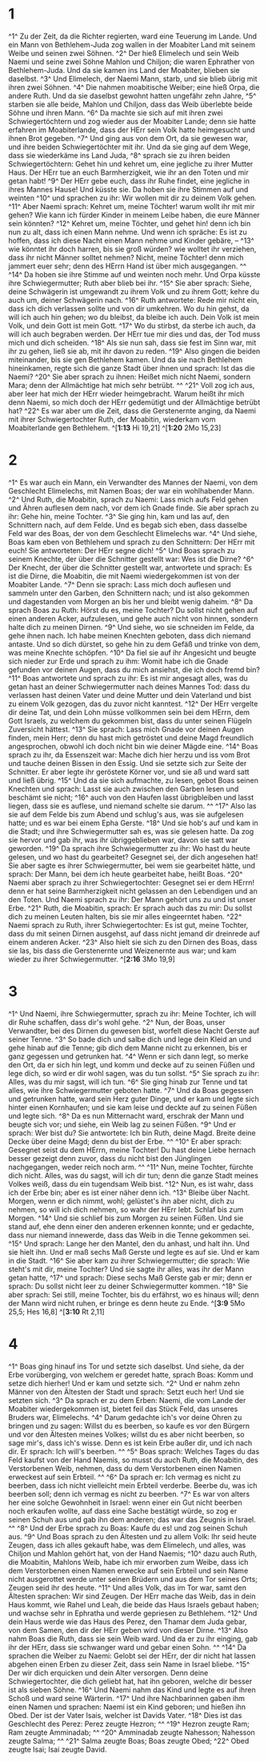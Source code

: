 # 1
^1^ Zu der Zeit, da die Richter regierten, ward eine Teuerung im Lande. Und ein Mann von Bethlehem-Juda zog wallen in der Moabiter Land mit seinem Weibe und seinen zwei Söhnen. ^2^ Der hieß Elimelech und sein Weib Naemi und seine zwei Söhne Mahlon und Chiljon; die waren Ephrather von Bethlehem-Juda. Und da sie kamen ins Land der Moabiter, blieben sie daselbst. ^3^ Und Elimelech, der Naemi Mann, starb, und sie blieb übrig mit ihren zwei Söhnen. ^4^ Die nahmen moabitische Weiber; eine hieß Orpa, die andere Ruth. Und da sie daselbst gewohnt hatten ungefähr zehn Jahre, ^5^ starben sie alle beide, Mahlon und Chiljon, dass das Weib überlebte beide Söhne und ihren Mann. ^6^ Da machte sie sich auf mit ihren zwei Schwiegertöchtern und zog wieder aus der Moabiter Lande; denn sie hatte erfahren im Moabiterlande, dass der HErr sein Volk hatte heimgesucht und ihnen Brot gegeben. ^7^ Und ging aus von dem Ort, da sie gewesen war, und ihre beiden Schwiegertöchter mit ihr. Und da sie ging auf dem Wege, dass sie wiederkäme ins Land Juda, ^8^ sprach sie zu ihren beiden Schwiegertöchtern: Gehet hin und kehret um, eine jegliche zu ihrer Mutter Haus. Der HErr tue an euch Barmherzigkeit, wie ihr an den Toten und mir getan habt! ^9^ Der HErr gebe euch, dass ihr Ruhe findet, eine jegliche in ihres Mannes Hause! Und küsste sie. Da hoben sie ihre Stimmen auf und weinten ^10^ und sprachen zu ihr: Wir wollen mit dir zu deinem Volk gehen. ^11^ Aber Naemi sprach: Kehret um, meine Töchter! warum wollt ihr mit mir gehen? Wie kann ich fürder Kinder in meinem Leibe haben, die eure Männer sein könnten? ^12^ Kehret um, meine Töchter, und gehet hin! denn ich bin nun zu alt, dass ich einen Mann nehme. Und wenn ich spräche: Es ist zu hoffen, dass ich diese Nacht einen Mann nehme und Kinder gebäre, – ^13^ wie könntet ihr doch harren, bis sie groß würden? wie wolltet ihr verziehen, dass ihr nicht Männer solltet nehmen? Nicht, meine Töchter! denn mich jammert euer sehr; denn des HErrn Hand ist über mich ausgegangen. ^^ ^14^ Da hoben sie ihre Stimme auf und weinten noch mehr. Und Orpa küsste ihre Schwiegermutter; Ruth aber blieb bei ihr. ^15^ Sie aber sprach: Siehe, deine Schwägerin ist umgewandt zu ihrem Volk und zu ihrem Gott; kehre du auch um, deiner Schwägerin nach. ^16^ Ruth antwortete: Rede mir nicht ein, dass ich dich verlassen sollte und von dir umkehren. Wo du hin gehst, da will ich auch hin gehen; wo du bleibst, da bleibe ich auch. Dein Volk ist mein Volk, und dein Gott ist mein Gott. ^17^ Wo du stirbst, da sterbe ich auch, da will ich auch begraben werden. Der HErr tue mir dies und das, der Tod muss mich und dich scheiden. ^18^ Als sie nun sah, dass sie fest im Sinn war, mit ihr zu gehen, ließ sie ab, mit ihr davon zu reden. ^19^ Also gingen die beiden miteinander, bis sie gen Bethlehem kamen. Und da sie nach Bethlehem hineinkamen, regte sich die ganze Stadt über ihnen und sprach: Ist das die Naemi? ^20^ Sie aber sprach zu ihnen: Heißet mich nicht Naemi, sondern Mara; denn der Allmächtige hat mich sehr betrübt. ^^ ^21^ Voll zog ich aus, aber leer hat mich der HErr wieder heimgebracht. Warum heißt ihr mich denn Naemi, so mich doch der HErr gedemütigt und der Allmächtige betrübt hat? ^22^ Es war aber um die Zeit, dass die Gerstenernte anging, da Naemi mit ihrer Schwiegertochter Ruth, der Moabitin, wiederkam vom Moabiterlande gen Bethlehem.
^[**1:13** Hi 19,21] ^[**1:20** 2Mo 15,23]

# 2
^1^ Es war auch ein Mann, ein Verwandter des Mannes der Naemi, von dem Geschlecht Elimelechs, mit Namen Boas; der war ein wohlhabender Mann. ^2^ Und Ruth, die Moabitin, sprach zu Naemi: Lass mich aufs Feld gehen und Ähren auflesen dem nach, vor dem ich Gnade finde. Sie aber sprach zu ihr: Gehe hin, meine Tochter. ^3^ Sie ging hin, kam und las auf, den Schnittern nach, auf dem Felde. Und es begab sich eben, dass dasselbe Feld war des Boas, der von dem Geschlecht Elimelechs war. ^4^ Und siehe, Boas kam eben von Bethlehem und sprach zu den Schnittern: Der HErr mit euch! Sie antworteten: Der HErr segne dich! ^5^ Und Boas sprach zu seinem Knechte, der über die Schnitter gestellt war: Wes ist die Dirne? ^6^ Der Knecht, der über die Schnitter gestellt war, antwortete und sprach: Es ist die Dirne, die Moabitin, die mit Naemi wiedergekommen ist von der Moabiter Lande. ^7^ Denn sie sprach: Lass mich doch auflesen und sammeln unter den Garben, den Schnittern nach; und ist also gekommen und dagestanden vom Morgen an bis her und bleibt wenig daheim. ^8^ Da sprach Boas zu Ruth: Hörst du es, meine Tochter? Du sollst nicht gehen auf einen anderen Acker, aufzulesen, und gehe auch nicht von hinnen, sondern halte dich zu meinen Dirnen. ^9^ Und siehe, wo sie schneiden im Felde, da gehe ihnen nach. Ich habe meinen Knechten geboten, dass dich niemand antaste. Und so dich dürstet, so gehe hin zu dem Gefäß und trinke von dem, was meine Knechte schöpfen. ^10^ Da fiel sie auf ihr Angesicht und beugte sich nieder zur Erde und sprach zu ihm: Womit habe ich die Gnade gefunden vor deinen Augen, dass du mich ansiehst, die ich doch fremd bin? ^11^ Boas antwortete und sprach zu ihr: Es ist mir angesagt alles, was du getan hast an deiner Schwiegermutter nach deines Mannes Tod: dass du verlassen hast deinen Vater und deine Mutter und dein Vaterland und bist zu einem Volk gezogen, das du zuvor nicht kanntest. ^12^ Der HErr vergelte dir deine Tat, und dein Lohn müsse vollkommen sein bei dem HErrn, dem Gott Israels, zu welchem du gekommen bist, dass du unter seinen Flügeln Zuversicht hättest. ^13^ Sie sprach: Lass mich Gnade vor deinen Augen finden, mein Herr; denn du hast mich getröstet und deine Magd freundlich angesprochen, obwohl ich doch nicht bin wie deiner Mägde eine. ^14^ Boas sprach zu ihr, da Essenszeit war: Mache dich hier herzu und iss vom Brot und tauche deinen Bissen in den Essig. Und sie setzte sich zur Seite der Schnitter. Er aber legte ihr geröstete Körner vor, und sie aß und ward satt und ließ übrig. ^15^ Und da sie sich aufmachte, zu lesen, gebot Boas seinen Knechten und sprach: Lasst sie auch zwischen den Garben lesen und beschämt sie nicht; ^16^ auch von den Haufen lasst übrigbleiben und lasst liegen, dass sie es auflese, und niemand schelte sie darum. ^^ ^17^ Also las sie auf dem Felde bis zum Abend und schlug's aus, was sie aufgelesen hatte; und es war bei einem Epha Gerste. ^18^ Und sie hob's auf und kam in die Stadt; und ihre Schwiegermutter sah es, was sie gelesen hatte. Da zog sie hervor und gab ihr, was ihr übriggeblieben war, davon sie satt war geworden. ^19^ Da sprach ihre Schwiegermutter zu ihr: Wo hast du heute gelesen, und wo hast du gearbeitet? Gesegnet sei, der dich angesehen hat! Sie aber sagte es ihrer Schwiegermutter, bei wem sie gearbeitet hätte, und sprach: Der Mann, bei dem ich heute gearbeitet habe, heißt Boas. ^20^ Naemi aber sprach zu ihrer Schwiegertochter: Gesegnet sei er dem HErrn! denn er hat seine Barmherzigkeit nicht gelassen an den Lebendigen und an den Toten. Und Naemi sprach zu ihr: Der Mann gehört uns zu und ist unser Erbe. ^21^ Ruth, die Moabitin, sprach: Er sprach auch das zu mir: Du sollst dich zu meinen Leuten halten, bis sie mir alles eingeerntet haben. ^22^ Naemi sprach zu Ruth, ihrer Schwiegertochter: Es ist gut, meine Tochter, dass du mit seinen Dirnen ausgehst, auf dass nicht jemand dir dreinrede auf einem anderen Acker. ^23^ Also hielt sie sich zu den Dirnen des Boas, dass sie las, bis dass die Gerstenernte und Weizenernte aus war; und kam wieder zu ihrer Schwiegermutter.
^[**2:16** 3Mo 19,9]

# 3
^1^ Und Naemi, ihre Schwiegermutter, sprach zu ihr: Meine Tochter, ich will dir Ruhe schaffen, dass dir's wohl gehe. ^2^ Nun, der Boas, unser Verwandter, bei des Dirnen du gewesen bist, worfelt diese Nacht Gerste auf seiner Tenne. ^3^ So bade dich und salbe dich und lege dein Kleid an und gehe hinab auf die Tenne; gib dich dem Manne nicht zu erkennen, bis er ganz gegessen und getrunken hat. ^4^ Wenn er sich dann legt, so merke den Ort, da er sich hin legt, und komm und decke auf zu seinen Füßen und lege dich, so wird er dir wohl sagen, was du tun sollst. ^5^ Sie sprach zu ihr: Alles, was du mir sagst, will ich tun. ^6^ Sie ging hinab zur Tenne und tat alles, wie ihre Schwiegermutter geboten hatte. ^7^ Und da Boas gegessen und getrunken hatte, ward sein Herz guter Dinge, und er kam und legte sich hinter einen Kornhaufen; und sie kam leise und deckte auf zu seinen Füßen und legte sich. ^8^ Da es nun Mitternacht ward, erschrak der Mann und beugte sich vor; und siehe, ein Weib lag zu seinen Füßen. ^9^ Und er sprach: Wer bist du? Sie antwortete: Ich bin Ruth, deine Magd. Breite deine Decke über deine Magd; denn du bist der Erbe. ^^ ^10^ Er aber sprach: Gesegnet seist du dem HErrn, meine Tochter! Du hast deine Liebe hernach besser gezeigt denn zuvor, dass du nicht bist den Jünglingen nachgegangen, weder reich noch arm. ^^ ^11^ Nun, meine Tochter, fürchte dich nicht. Alles, was du sagst, will ich dir tun; denn die ganze Stadt meines Volkes weiß, dass du ein tugendsam Weib bist. ^12^ Nun, es ist wahr, dass ich der Erbe bin; aber es ist einer näher denn ich. ^13^ Bleibe über Nacht. Morgen, wenn er dich nimmt, wohl; gelüstet's ihn aber nicht, dich zu nehmen, so will ich dich nehmen, so wahr der HErr lebt. Schlaf bis zum Morgen. ^14^ Und sie schlief bis zum Morgen zu seinen Füßen. Und sie stand auf, ehe denn einer den anderen erkennen konnte; und er gedachte, dass nur niemand innewerde, dass das Weib in die Tenne gekommen sei. ^15^ Und sprach: Lange her den Mantel, den du anhast, und halt ihn. Und sie hielt ihn. Und er maß sechs Maß Gerste und legte es auf sie. Und er kam in die Stadt. ^16^ Sie aber kam zu ihrer Schwiegermutter; die sprach: Wie steht's mit dir, meine Tochter? Und sie sagte ihr alles, was ihr der Mann getan hatte, ^17^ und sprach: Diese sechs Maß Gerste gab er mir; denn er sprach: Du sollst nicht leer zu deiner Schwiegermutter kommen. ^18^ Sie aber sprach: Sei still, meine Tochter, bis du erfährst, wo es hinaus will; denn der Mann wird nicht ruhen, er bringe es denn heute zu Ende.
^[**3:9** 5Mo 25,5; Hes 16,8] ^[**3:10** Rt 2,11]

# 4
^1^ Boas ging hinauf ins Tor und setzte sich daselbst. Und siehe, da der Erbe vorüberging, von welchem er geredet hatte, sprach Boas: Komm und setze dich hierher! Und er kam und setzte sich. ^2^ Und er nahm zehn Männer von den Ältesten der Stadt und sprach: Setzt euch her! Und sie setzten sich. ^3^ Da sprach er zu dem Erben: Naemi, die vom Lande der Moabiter wiedergekommen ist, bietet feil das Stück Feld, das unseres Bruders war, Elimelechs. ^4^ Darum gedachte ich's vor deine Ohren zu bringen und zu sagen: Willst du es beerben, so kaufe es vor den Bürgern und vor den Ältesten meines Volkes; willst du es aber nicht beerben, so sage mir's, dass ich's wisse. Denn es ist kein Erbe außer dir, und ich nach dir. Er sprach: Ich will's beerben. ^^ ^5^ Boas sprach: Welches Tages du das Feld kaufst von der Hand Naemis, so musst du auch Ruth, die Moabitin, des Verstorbenen Weib, nehmen, dass du dem Verstorbenen einen Namen erweckest auf sein Erbteil. ^^ ^6^ Da sprach er: Ich vermag es nicht zu beerben, dass ich nicht vielleicht mein Erbteil verderbe. Beerbe du, was ich beerben soll; denn ich vermag es nicht zu beerben. ^7^ Es war von alters her eine solche Gewohnheit in Israel: wenn einer ein Gut nicht beerben noch erkaufen wollte, auf dass eine Sache bestätigt würde, so zog er seinen Schuh aus und gab ihn dem anderen; das war das Zeugnis in Israel. ^^ ^8^ Und der Erbe sprach zu Boas: Kaufe du es! und zog seinen Schuh aus. ^9^ Und Boas sprach zu den Ältesten und zu allem Volk: Ihr seid heute Zeugen, dass ich alles gekauft habe, was dem Elimelech, und alles, was Chiljon und Mahlon gehört hat, von der Hand Naemis; ^10^ dazu auch Ruth, die Moabitin, Mahlons Weib, habe ich mir erworben zum Weibe, dass ich dem Verstorbenen einen Namen erwecke auf sein Erbteil und sein Name nicht ausgerottet werde unter seinen Brüdern und aus dem Tor seines Orts; Zeugen seid ihr des heute. ^11^ Und alles Volk, das im Tor war, samt den Ältesten sprachen: Wir sind Zeugen. Der HErr mache das Weib, das in dein Haus kommt, wie Rahel und Leah, die beide das Haus Israels gebaut haben; und wachse sehr in Ephratha und werde gepriesen zu Bethlehem. ^12^ Und dein Haus werde wie das Haus des Perez, den Thamar dem Juda gebar, von dem Samen, den dir der HErr geben wird von dieser Dirne. ^13^ Also nahm Boas die Ruth, dass sie sein Weib ward. Und da er zu ihr einging, gab ihr der HErr, dass sie schwanger ward und gebar einen Sohn. ^^ ^14^ Da sprachen die Weiber zu Naemi: Gelobt sei der HErr, der dir nicht hat lassen abgehen einen Erben zu dieser Zeit, dass sein Name in Israel bliebe. ^15^ Der wir dich erquicken und dein Alter versorgen. Denn deine Schwiegertochter, die dich geliebt hat, hat ihn geboren, welche dir besser ist als sieben Söhne. ^16^ Und Naemi nahm das Kind und legte es auf ihren Schoß und ward seine Wärterin. ^17^ Und ihre Nachbarinnen gaben ihm einen Namen und sprachen: Naemi ist ein Kind geboren; und hießen ihn Obed. Der ist der Vater Isais, welcher ist Davids Vater. ^18^ Dies ist das Geschlecht des Perez: Perez zeugte Hezron; ^^ ^19^ Hezron zeugte Ram; Ram zeugte Amminadab; ^^ ^20^ Amminadab zeugte Nahesson; Nahesson zeugte Salma; ^^ ^21^ Salma zeugte Boas; Boas zeugte Obed; ^22^ Obed zeugte Isai; Isai zeugte David.
